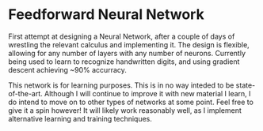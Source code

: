 # Feedforward Neural Network

First attempt at designing a Neural Network, after a couple of days of wrestling the relevant calculus and implementing it.
The design is flexible, allowing for any number of layers with any number of neurons.
Currently being used to learn to recognize handwritten digits, and using gradient descent achieving ~90% accurracy.

This network is for learning purposes. This is in no way inteded to be state-of-the-art.
Although I will continue to improve it with new material I learn, I do intend to move on to other types of networks at some point.
Feel free to give it a spin however! It will likely work reasonably well, as I implement alternative learning and training techniques.
